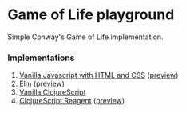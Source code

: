 Game of Life playground
===============

Simple Conway's Game of Life implementation.


### Implementations

1. [Vanilla Javascript with HTML and CSS](https://github.com/andrusieczko/gameoflife/blob/master/javascript/game.html) ([preview](https://htmlpreview.github.io/?https://github.com/andrusieczko/gameoflife/blob/master/javascript/game.html))
2. [Elm](https://github.com/andrusieczko/gameoflife/blob/master/elm/src/Main.elm) ([preview](https://htmlpreview.github.io/?https://github.com/andrusieczko/gameoflife/blob/master/elm/index.html))
3. [Vanilla ClojureScript](https://github.com/andrusieczko/gameoflife/blob/master/clojurescript/src/game_of_life/core.cljs)
4. [ClojureScript Reagent](https://github.com/andrusieczko/gameoflife/blob/master/clojurescript-reagent/src/clojurescript_reagent/core.cljs) ([preview](https://htmlpreview.github.io/?https://github.com/andrusieczko/gameoflife/blob/master/clojurescript-reagent/public/index.html))